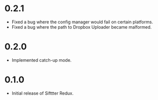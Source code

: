 # 0.2.1

* Fixed a bug where the config manager would fail on certain platforms.
* Fixed a bug where the path to Dropbox Uploader became malformed.

# 0.2.0 

* Implemented catch-up mode.

# 0.1.0

* Initial release of Sifttter Redux.